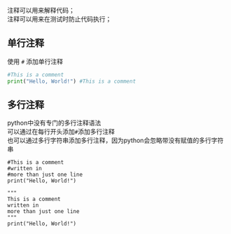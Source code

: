 注释可以用来解释代码；  
注释可以用来在测试时防止代码执行；  

## 单行注释
使用 `#` 添加单行注释  

```Python
#This is a comment
print("Hello, World!") #This is a comment
```

## 多行注释
python中没有专门的多行注释语法  
可以通过在每行开头添加`#`添加多行注释  
也可以通过多行字符串添加多行注释，因为python会忽略带没有赋值的多行字符串  

```
#This is a comment
#written in
#more than just one line
print("Hello, World!")

"""
This is a comment
written in
more than just one line
"""
print("Hello, World!")
```
